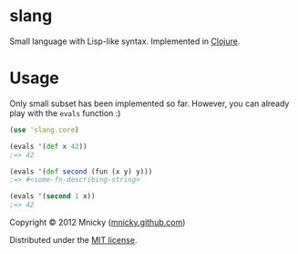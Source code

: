 # slang

Small language with Lisp-like syntax. Implemented in [Clojure](http://clojure.org).

Usage
=====

Only small subset has been implemented so far. However, you can already play
with the `evals` function :)

```clojure
(use 'slang.core)

(evals '(def x 42))
;=> 42

(evals '(def second (fun (x y) y)))
;=> #<some-fn-describing-string>

(evals '(second 1 x))
;=> 42
```

Copyright © 2012 Mnicky ([mnicky.github.com](http://mnicky.github.com))

Distributed under the [MIT license](http://opensource.org/licenses/MIT).
